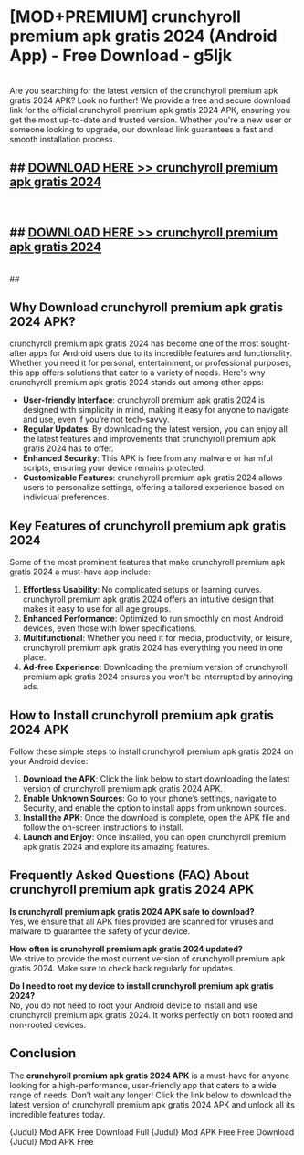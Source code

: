 # [MOD+PREMIUM] crunchyroll premium apk gratis 2024 (Android App) - Free Download - g5ljk <br>
<br>
Are you searching for the latest version of the crunchyroll premium apk gratis 2024 APK? Look no further! We provide a free and secure download link for the official crunchyroll premium apk gratis 2024 APK, ensuring you get the most up-to-date and trusted version. Whether you're a new user or someone looking to upgrade, our download link guarantees a fast and smooth installation process.


## ##  [DOWNLOAD HERE >> crunchyroll premium apk gratis 2024](http://freeplayer.one?title=crunchyroll_premium_apk_gratis_2024&ref=apk1)
  <br>

##  ## [DOWNLOAD HERE >> crunchyroll premium apk gratis 2024](http://freeplayer.one?title=crunchyroll_premium_apk_gratis_2024&ref=apk1)
  <br>
  ##



## Why Download crunchyroll premium apk gratis 2024 APK?

crunchyroll premium apk gratis 2024 has become one of the most sought-after apps for Android users due to its incredible features and functionality. Whether you need it for personal, entertainment, or professional purposes, this app offers solutions that cater to a variety of needs. Here's why crunchyroll premium apk gratis 2024 stands out among other apps:

- **User-friendly Interface**: crunchyroll premium apk gratis 2024 is designed with simplicity in mind, making it easy for anyone to navigate and use, even if you’re not tech-savvy.
- **Regular Updates**: By downloading the latest version, you can enjoy all the latest features and improvements that crunchyroll premium apk gratis 2024 has to offer.
- **Enhanced Security**: This APK is free from any malware or harmful scripts, ensuring your device remains protected.
- **Customizable Features**: crunchyroll premium apk gratis 2024 allows users to personalize settings, offering a tailored experience based on individual preferences.

## Key Features of crunchyroll premium apk gratis 2024

Some of the most prominent features that make crunchyroll premium apk gratis 2024 a must-have app include:

1. **Effortless Usability**: No complicated setups or learning curves. crunchyroll premium apk gratis 2024 offers an intuitive design that makes it easy to use for all age groups.
2. **Enhanced Performance**: Optimized to run smoothly on most Android devices, even those with lower specifications.
3. **Multifunctional**: Whether you need it for media, productivity, or leisure, crunchyroll premium apk gratis 2024 has everything you need in one place.
4. **Ad-free Experience**: Downloading the premium version of crunchyroll premium apk gratis 2024 ensures you won’t be interrupted by annoying ads.

## How to Install crunchyroll premium apk gratis 2024 APK

Follow these simple steps to install crunchyroll premium apk gratis 2024 on your Android device:

1. **Download the APK**: Click the link below to start downloading the latest version of crunchyroll premium apk gratis 2024 APK.
2. **Enable Unknown Sources**: Go to your phone’s settings, navigate to Security, and enable the option to install apps from unknown sources.
3. **Install the APK**: Once the download is complete, open the APK file and follow the on-screen instructions to install.
4. **Launch and Enjoy**: Once installed, you can open crunchyroll premium apk gratis 2024 and explore its amazing features.

## Frequently Asked Questions (FAQ) About crunchyroll premium apk gratis 2024 APK

**Is crunchyroll premium apk gratis 2024 APK safe to download?**  
Yes, we ensure that all APK files provided are scanned for viruses and malware to guarantee the safety of your device.

**How often is crunchyroll premium apk gratis 2024 updated?**  
We strive to provide the most current version of crunchyroll premium apk gratis 2024. Make sure to check back regularly for updates.

**Do I need to root my device to install crunchyroll premium apk gratis 2024?**  
No, you do not need to root your Android device to install and use crunchyroll premium apk gratis 2024. It works perfectly on both rooted and non-rooted devices.

## Conclusion

The **crunchyroll premium apk gratis 2024 APK** is a must-have for anyone looking for a high-performance, user-friendly app that caters to a wide range of needs. Don’t wait any longer! Click the link below to download the latest version of crunchyroll premium apk gratis 2024 APK and unlock all its incredible features today.

{Judul} Mod APK Free
Download Full {Judul} Mod APK Free
Free Download {Judul} Mod APK Free

